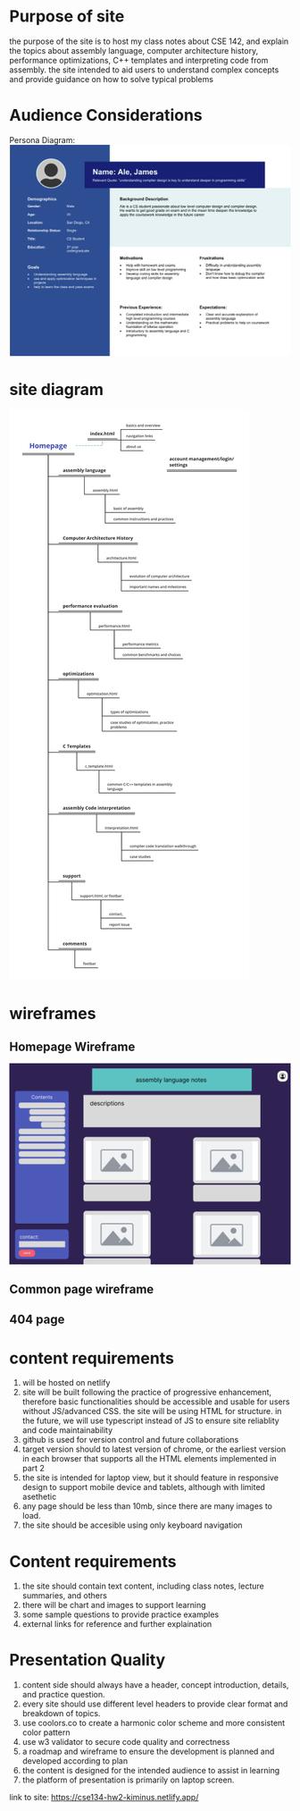 # Purpose of site
the purpose of the site is to host my class notes about CSE 142, and explain the topics about assembly language, computer architecture history, performance optimizations, C++ templates and interpreting code from assembly.
the site intended to aid users to understand complex concepts and provide guidance on how to solve typical problems  

# Audience Considerations
Persona Diagram: 
![Diagram](./static/images/persona_diagram.png)

# site diagram 
![site diagram](./static/images/sitediagram.png)

# wireframes
## Homepage Wireframe
![alt text](./static/images/homepage_wireframe.png)   
## Common page wireframe

## 404 page

# content requirements
1. will be hosted on netlify
2. site will be built following the practice of progressive enhancement, therefore basic functionalities should be accessible and usable for users without JS/advanced CSS. the site will be using HTML for structure. in the future, we will use typescript instead of JS to ensure site reliablity and code maintainability
3. github is used for version control and future collaborations
4. target version should to latest version of chrome, or the earliest version in each browser that supports all the HTML elements implemented in part 2
5. the site is intended for laptop view, but it should feature in responsive design to support mobile device and tablets, although with limited asethetic
6. any page should be less than 10mb, since there are many images to load. 
7. the site should be accesible using only keyboard navigation

# Content requirements
1. the site should contain text content, including class notes, lecture summaries, and others
2. there will be chart and images to support learning
3. some sample questions to provide practice examples
4. external links for reference and further explaination

# Presentation Quality 
1. content side should always have a header, concept introduction, details, and practice question.
2. every site should use different level headers to provide clear format and breakdown of topics. 
3. use coolors.co to create a harmonic color scheme and more consistent color pattern
4. use w3 validator to secure code quality and correctness
5. a roadmap and wireframe to ensure the development is planned and developed according to plan
6. the content is designed for the intended audience to assist in learning 
7. the platform of presentation is primarily on laptop screen. 

link to site: 
https://cse134-hw2-kiminus.netlify.app/
